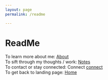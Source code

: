 ```yaml
---
layout: page
permalink: /readme

---
```


# ReadMe

To learn more about me: [About](https://www.sijokuruvilla.in/about) <br>
To sift through my thoughts / work: [Notes](https://www.sijokuruvilla.in/notes) <br> 
To contact or stay connected: Connect [connect](https://www.sijokuruvilla.in/connect) <br>
To get back to landing page: [Home](https://www.sijokuruvilla.in/)

